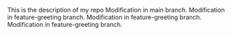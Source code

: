 This is the description of my repo
Modification in main branch.
Modification in feature-greeting branch.
Modification in feature-greeting branch.
Modification in feature-greeting branch.
